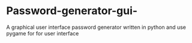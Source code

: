 # Password-generator-gui-
A graphical user interface password generator written in python and use pygame for for user interface
